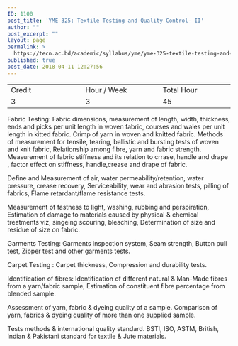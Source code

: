 ```yaml
---
ID: 1100
post_title: 'YME 325: Textile Testing and Quality Control- II'
author: ""
post_excerpt: ""
layout: page
permalink: >
  https://tecn.ac.bd/academic/syllabus/yme/yme-325-textile-testing-and-quality-control-ii
published: true
post_date: 2018-04-11 12:27:56
---
```

<table width="632">
<tbody>
<tr>
<td width="209">Credit</td>
<td width="220">Hour / Week</td>
<td width="203">Total Hour</td>
</tr>
<tr>
<td width="209">3</td>
<td width="220">3</td>
<td width="203">45</td>
</tr>
</tbody>
</table>
Fabric Testing: Fabric dimensions, measurement of length, width, thickness, ends and picks per unit length in woven fabric, courses and wales per unit length in kitted fabric. Crimp of yarn in woven and knitted fabric. Methods of measurement for tensile, tearing, ballistic and bursting tests of woven and knit fabric, Relationship among fibre, yarn and fabric strength. Measurement of fabric stiffness and its relation to crrase, handle and drape , factor effect on stiffness, handle,crease and drape of fabric.

Define and Measurement of air, water permeability/retention, water pressure, crease recovery, Serviceability, wear and abrasion tests, pilling of fabrics, Flame retardant/flame resistance tests.

Measurement of fastness to light, washing, rubbing and perspiration, Estimation of damage to materials caused by physical &amp; chemical treatments viz, singeing scouring, bleaching, Determination of size and residue of size on fabric.

Garments Testing: Garments inspection system, Seam strength, Button pull test, Zipper test and other garments tests.

Carpet Testing : Carpet thickness, Compression and durability tests.

Identification of fibres: Identification of different natural &amp; Man-Made fibres from a yarn/fabric sample, Estimation of constituent fibre percentage from blended sample.

Assessment of yarn, fabric &amp; dyeing quality of a sample. Comparison of yarn, fabrics &amp; dyeing quality of more than one supplied sample.

Tests methods &amp; international quality standard. BSTI, ISO, ASTM, British, Indian &amp; Pakistani standard for textile &amp; Jute materials.